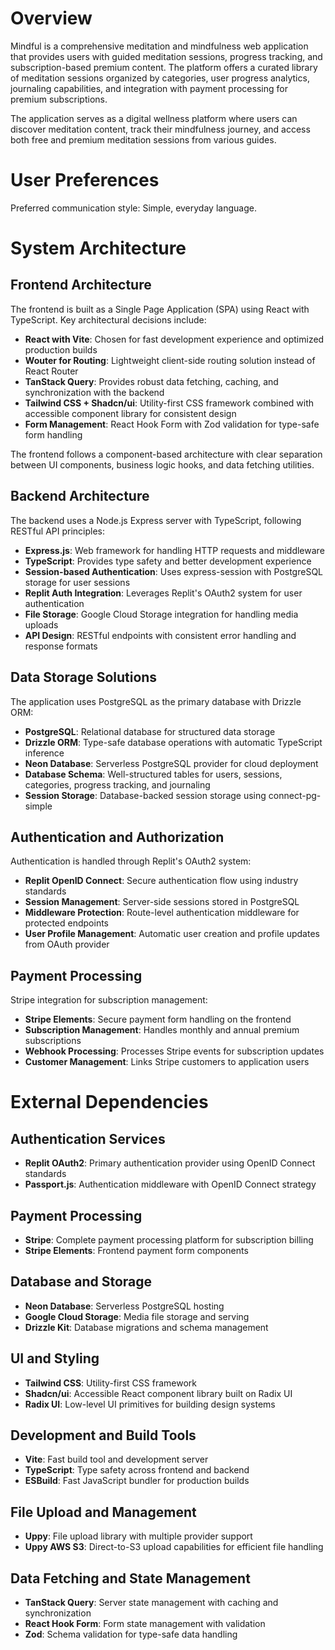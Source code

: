 # Overview

Mindful is a comprehensive meditation and mindfulness web application that provides users with guided meditation sessions, progress tracking, and subscription-based premium content. The platform offers a curated library of meditation sessions organized by categories, user progress analytics, journaling capabilities, and integration with payment processing for premium subscriptions.

The application serves as a digital wellness platform where users can discover meditation content, track their mindfulness journey, and access both free and premium meditation sessions from various guides.

# User Preferences

Preferred communication style: Simple, everyday language.

# System Architecture

## Frontend Architecture

The frontend is built as a Single Page Application (SPA) using React with TypeScript. Key architectural decisions include:

- **React with Vite**: Chosen for fast development experience and optimized production builds
- **Wouter for Routing**: Lightweight client-side routing solution instead of React Router
- **TanStack Query**: Provides robust data fetching, caching, and synchronization with the backend
- **Tailwind CSS + Shadcn/ui**: Utility-first CSS framework combined with accessible component library for consistent design
- **Form Management**: React Hook Form with Zod validation for type-safe form handling

The frontend follows a component-based architecture with clear separation between UI components, business logic hooks, and data fetching utilities.

## Backend Architecture

The backend uses a Node.js Express server with TypeScript, following RESTful API principles:

- **Express.js**: Web framework for handling HTTP requests and middleware
- **TypeScript**: Provides type safety and better development experience
- **Session-based Authentication**: Uses express-session with PostgreSQL storage for user sessions
- **Replit Auth Integration**: Leverages Replit's OAuth2 system for user authentication
- **File Storage**: Google Cloud Storage integration for handling media uploads
- **API Design**: RESTful endpoints with consistent error handling and response formats

## Data Storage Solutions

The application uses PostgreSQL as the primary database with Drizzle ORM:

- **PostgreSQL**: Relational database for structured data storage
- **Drizzle ORM**: Type-safe database operations with automatic TypeScript inference
- **Neon Database**: Serverless PostgreSQL provider for cloud deployment
- **Database Schema**: Well-structured tables for users, sessions, categories, progress tracking, and journaling
- **Session Storage**: Database-backed session storage using connect-pg-simple

## Authentication and Authorization

Authentication is handled through Replit's OAuth2 system:

- **Replit OpenID Connect**: Secure authentication flow using industry standards
- **Session Management**: Server-side sessions stored in PostgreSQL
- **Middleware Protection**: Route-level authentication middleware for protected endpoints
- **User Profile Management**: Automatic user creation and profile updates from OAuth provider

## Payment Processing

Stripe integration for subscription management:

- **Stripe Elements**: Secure payment form handling on the frontend
- **Subscription Management**: Handles monthly and annual premium subscriptions
- **Webhook Processing**: Processes Stripe events for subscription updates
- **Customer Management**: Links Stripe customers to application users

# External Dependencies

## Authentication Services
- **Replit OAuth2**: Primary authentication provider using OpenID Connect standards
- **Passport.js**: Authentication middleware with OpenID Connect strategy

## Payment Processing
- **Stripe**: Complete payment processing platform for subscription billing
- **Stripe Elements**: Frontend payment form components

## Database and Storage
- **Neon Database**: Serverless PostgreSQL hosting
- **Google Cloud Storage**: Media file storage and serving
- **Drizzle Kit**: Database migrations and schema management

## UI and Styling
- **Tailwind CSS**: Utility-first CSS framework
- **Shadcn/ui**: Accessible React component library built on Radix UI
- **Radix UI**: Low-level UI primitives for building design systems

## Development and Build Tools
- **Vite**: Fast build tool and development server
- **TypeScript**: Type safety across frontend and backend
- **ESBuild**: Fast JavaScript bundler for production builds

## File Upload and Management
- **Uppy**: File upload library with multiple provider support
- **Uppy AWS S3**: Direct-to-S3 upload capabilities for efficient file handling

## Data Fetching and State Management
- **TanStack Query**: Server state management with caching and synchronization
- **React Hook Form**: Form state management with validation
- **Zod**: Schema validation for type-safe data handling